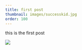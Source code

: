 ```yaml
---
title: first post
thumbnail: images/successkid.jpg 
order: 100
---
```


this is the first post

<img src='images/successkid.jpg' />